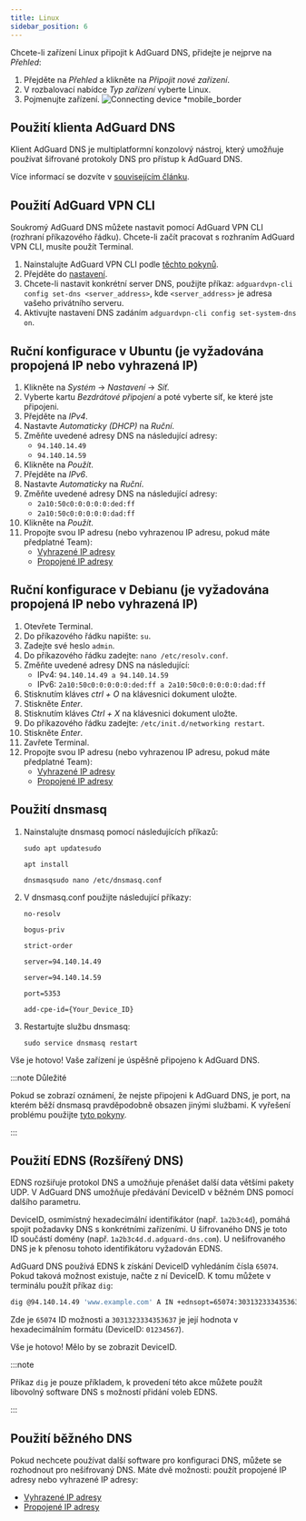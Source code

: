 ```yaml
---
title: Linux
sidebar_position: 6
---
```


Chcete-li zařízení Linux připojit k AdGuard DNS, přidejte je nejprve na _Přehled_:

1. Přejděte na _Přehled_ a klikněte na _Připojit nové zařízení_.
2. V rozbalovací nabídce _Typ zařízení_ vyberte Linux.
3. Pojmenujte zařízení.
    ![Connecting device \*mobile_border](https://cdn.adtidy.org/content/kb/dns/private/new_dns/connect/choose_linux.png)

## Použití klienta AdGuard DNS

Klient AdGuard DNS je multiplatformní konzolový nástroj, který umožňuje používat šifrované protokoly DNS pro přístup k AdGuard DNS.

Více informací se dozvíte v [souvisejícím článku](/dns-client/overview/).

## Použití AdGuard VPN CLI

Soukromý AdGuard DNS můžete nastavit pomocí AdGuard VPN CLI (rozhraní příkazového řádku). Chcete-li začít pracovat s rozhraním AdGuard VPN CLI, musíte použít Terminal.

1. Nainstalujte AdGuard VPN CLI podle [těchto pokynů](https://adguard-vpn.com/kb/adguard-vpn-for-linux/installation/).
2. Přejděte do [nastavení](https://adguard-vpn.com/kb/adguard-vpn-for-linux/settings/).
3. Chcete-li nastavit konkrétní server DNS, použijte příkaz: `adguardvpn-cli config set-dns <server_address>`, kde `<server_address>` je adresa vašeho privátního serveru.
4. Aktivujte nastavení DNS zadáním `adguardvpn-cli config set-system-dns on`.

## Ruční konfigurace v Ubuntu (je vyžadována propojená IP nebo vyhrazená IP)

1. Klikněte na _Systém_ → _Nastavení_ → _Síť_.
2. Vyberte kartu _Bezdrátové připojení_ a poté vyberte síť, ke které jste připojeni.
3. Přejděte na _IPv4_.
4. Nastavte _Automaticky (DHCP)_ na _Ruční_.
5. Změňte uvedené adresy DNS na následující adresy:
    - `94.140.14.49`
    - `94.140.14.59`
6. Klikněte na _Použít_.
7. Přejděte na _IPv6_.
8. Nastavte _Automaticky_ na _Ruční_.
9. Změňte uvedené adresy DNS na následující adresy:
    - `2a10:50c0:0:0:0:0:ded:ff`
    - `2a10:50c0:0:0:0:0:dad:ff`
10. Klikněte na _Použít_.
11. Propojte svou IP adresu (nebo vyhrazenou IP adresu, pokud máte předplatné Team):
    - [Vyhrazené IP adresy](/private-dns/connect-devices/other-options/dedicated-ip.md)
    - [Propojené IP adresy](/private-dns/connect-devices/other-options/linked-ip.md)

## Ruční konfigurace v Debianu (je vyžadována propojená IP nebo vyhrazená IP)

1. Otevřete Terminal.
2. Do příkazového řádku napište: `su`.
3. Zadejte své heslo `admin`.
4. Do příkazového řádku zadejte: `nano /etc/resolv.conf`.
5. Změňte uvedené adresy DNS na následující:
    - IPv4: `94.140.14.49 a 94.140.14.59`
    - IPv6: `2a10:50c0:0:0:0:0:ded:ff a 2a10:50c0:0:0:0:0:dad:ff`
6. Stisknutím kláves _ctrl + O_ na klávesnici dokument uložte.
7. Stiskněte _Enter_.
8. Stisknutím kláves _Ctrl + X_ na klávesnici dokument uložte.
9. Do příkazového řádku zadejte: `/etc/init.d/networking restart`.
10. Stiskněte _Enter_.
11. Zavřete Terminal.
12. Propojte svou IP adresu (nebo vyhrazenou IP adresu, pokud máte předplatné Team):
    - [Vyhrazené IP adresy](/private-dns/connect-devices/other-options/dedicated-ip.md)
    - [Propojené IP adresy](/private-dns/connect-devices/other-options/linked-ip.md)

## Použití dnsmasq

1. Nainstalujte dnsmasq pomocí následujících příkazů:

    `sudo apt updatesudo`

    `apt install`

    `dnsmasqsudo nano /etc/dnsmasq.conf`

2. V dnsmasq.conf použijte následující příkazy:

    `no-resolv`

    `bogus-priv`

    `strict-order`

    `server=94.140.14.49`

    `server=94.140.14.59`

    `port=5353`

    `add-cpe-id={Your_Device_ID}`

3. Restartujte službu dnsmasq:

    `sudo service dnsmasq restart`

Vše je hotovo! Vaše zařízení je úspěšně připojeno k AdGuard DNS.

:::note Důležité

Pokud se zobrazí oznámení, že nejste připojeni k AdGuard DNS, je port, na kterém běží dnsmasq pravděpodobně obsazen jinými službami. K vyřešení problému použijte [tyto pokyny](https://github.com/AdguardTeam/AdGuardHome/wiki/FAQ#bindinuse).

:::

## Použití EDNS (Rozšířený DNS)

EDNS rozšiřuje protokol DNS a umožňuje přenášet další data většími pakety UDP. V AdGuard DNS umožňuje předávání DeviceID v běžném DNS pomocí dalšího parametru.

DeviceID, osmimístný hexadecimální identifikátor (např. `1a2b3c4d`), pomáhá spojit požadavky DNS s konkrétními zařízeními. U šifrovaného DNS je toto ID součástí domény (např. `1a2b3c4d.d.adguard-dns.com`). U nešifrovaného DNS je k přenosu tohoto identifikátoru vyžadován EDNS.

AdGuard DNS používá EDNS k získání DeviceID vyhledáním čísla `65074`. Pokud taková možnost existuje, načte z ní DeviceID. K tomu můžete v terminálu použít příkaz `dig`:

```sh
dig @94.140.14.49 'www.example.com' A IN +ednsopt=65074:3031323334353637
```

Zde je `65074` ID možnosti a `3031323334353637` je její hodnota v hexadecimálním formátu (DeviceID: `01234567`).

Vše je hotovo! Mělo by se zobrazit DeviceID.

:::note

Příkaz `dig` je pouze příkladem, k provedení této akce můžete použít libovolný software DNS s možností přidání voleb EDNS.

:::

## Použití běžného DNS

Pokud nechcete používat další software pro konfiguraci DNS, můžete se rozhodnout pro nešifrovaný DNS. Máte dvě možnosti: použít propojené IP adresy nebo vyhrazené IP adresy:

- [Vyhrazené IP adresy](/private-dns/connect-devices/other-options/dedicated-ip.md)
- [Propojené IP adresy](/private-dns/connect-devices/other-options/linked-ip.md)
